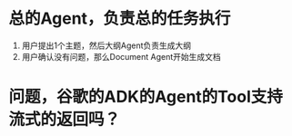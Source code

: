 # 总的Agent，负责总的任务执行
1. 用户提出1个主题，然后大纲Agent负责生成大纲
2. 用户确认没有问题，那么Document Agent开始生成文档

# 问题，谷歌的ADK的Agent的Tool支持流式的返回吗？

